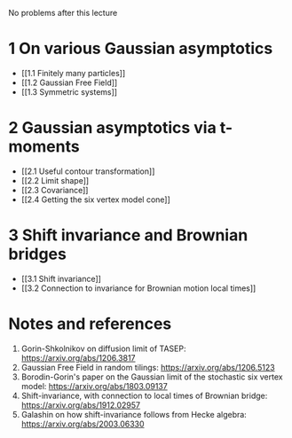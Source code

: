No problems after this lecture

# 1 On various Gaussian asymptotics

- [[1.1 Finitely many particles]]
- [[1.2 Gaussian Free Field]]
- [[1.3 Symmetric systems]]

# 2 Gaussian asymptotics via t-moments

- [[2.1 Useful contour transformation]]
- [[2.2 Limit shape]]
- [[2.3 Covariance]]
- [[2.4 Getting the six vertex model cone]]

# 3 Shift invariance and Brownian bridges

- [[3.1 Shift invariance]]
- [[3.2 Connection to invariance for Brownian motion local times]]


# Notes and references 

1. Gorin-Shkolnikov on diffusion limit of TASEP: https://arxiv.org/abs/1206.3817
2. Gaussian Free Field in random tilings: https://arxiv.org/abs/1206.5123
3. Borodin-Gorin's paper on the Gaussian limit of the stochastic six vertex model: https://arxiv.org/abs/1803.09137
4. Shift-invariance, with connection to local times of Brownian bridge: https://arxiv.org/abs/1912.02957
5. Galashin on how shift-invariance follows from Hecke algebra: https://arxiv.org/abs/2003.06330